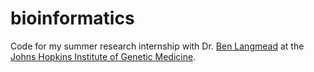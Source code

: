 bioinformatics
==============

Code for my summer research internship with Dr. [Ben Langmead](http://www.cbcb.umd.edu/~langmead/) at the [Johns Hopkins Institute of Genetic Medicine](http://www.hopkinsmedicine.org/geneticmedicine/).
